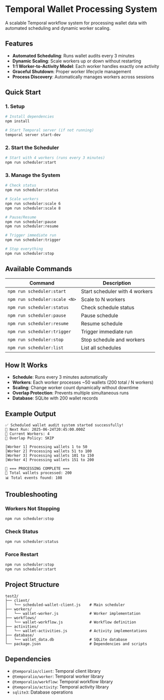 # Temporal Wallet Processing System

A scalable Temporal workflow system for processing wallet data with automated scheduling and dynamic worker scaling.

## Features

- **Automated Scheduling**: Runs wallet audits every 3 minutes
- **Dynamic Scaling**: Scale workers up or down without restarting
- **1:1 Worker-to-Activity Model**: Each worker handles exactly one activity
- **Graceful Shutdown**: Proper worker lifecycle management
- **Process Discovery**: Automatically manages workers across sessions

## Quick Start

### 1. Setup

```bash
# Install dependencies
npm install

# Start Temporal server (if not running)
temporal server start-dev
```

### 2. Start the Scheduler

```bash
# Start with 4 workers (runs every 3 minutes)
npm run scheduler:start
```

### 3. Manage the System

```bash
# Check status
npm run scheduler:status

# Scale workers
npm run scheduler:scale 6
npm run scheduler:scale 8

# Pause/Resume
npm run scheduler:pause
npm run scheduler:resume

# Trigger immediate run
npm run scheduler:trigger

# Stop everything
npm run scheduler:stop
```

## Available Commands

| Command | Description |
|---------|-------------|
| `npm run scheduler:start` | Start scheduler with 4 workers |
| `npm run scheduler:scale <N>` | Scale to N workers |
| `npm run scheduler:status` | Check schedule status |
| `npm run scheduler:pause` | Pause schedule |
| `npm run scheduler:resume` | Resume schedule |
| `npm run scheduler:trigger` | Trigger immediate run |
| `npm run scheduler:stop` | Stop schedule and workers |
| `npm run scheduler:list` | List all schedules |

## How It Works

- **Schedule**: Runs every 3 minutes automatically
- **Workers**: Each worker processes ~50 wallets (200 total / N workers)
- **Scaling**: Change worker count dynamically without downtime
- **Overlap Protection**: Prevents multiple simultaneous runs
- **Database**: SQLite with 200 wallet records

## Example Output

```
✅ Scheduled wallet audit system started successfully!
📅 Next Run: 2025-06-24T20:45:00.000Z
👥 Current Workers: 4
🔄 Overlap Policy: SKIP

[Worker 1] Processing wallets 1 to 50
[Worker 2] Processing wallets 51 to 100
[Worker 3] Processing wallets 101 to 150
[Worker 4] Processing wallets 151 to 200

🎉 === PROCESSING COMPLETE ===
💼 Total wallets processed: 200
📊 Total events found: 108
```

## Troubleshooting

### Workers Not Stopping
```bash
npm run scheduler:stop
```

### Check Status
```bash
npm run scheduler:status
```

### Force Restart
```bash
npm run scheduler:stop
npm run scheduler:start
```

## Project Structure

```
test2/
├── client/
│   └── scheduled-wallet-client.js    # Main scheduler
├── workers/
│   └── wallet-worker.js              # Worker implementation
├── workflows/
│   └── wallet-workflow.js            # Workflow definition
├── activities/
│   └── wallet-activities.js          # Activity implementations
├── database/
│   └── wallet_data.db                # SQLite database
└── package.json                      # Dependencies and scripts
```

## Dependencies

- `@temporalio/client`: Temporal client library
- `@temporalio/worker`: Temporal worker library
- `@temporalio/workflow`: Temporal workflow library
- `@temporalio/activity`: Temporal activity library
- `sqlite3`: Database operations 